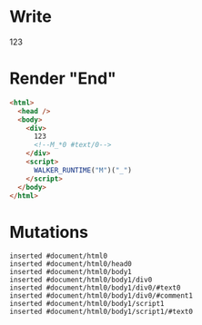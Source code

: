 # Write
  <div>123<!--M_*0 #text/0--></div><script>WALKER_RUNTIME("M")("_")</script>


# Render "End"
```html
<html>
  <head />
  <body>
    <div>
      123
      <!--M_*0 #text/0-->
    </div>
    <script>
      WALKER_RUNTIME("M")("_")
    </script>
  </body>
</html>
```

# Mutations
```
inserted #document/html0
inserted #document/html0/head0
inserted #document/html0/body1
inserted #document/html0/body1/div0
inserted #document/html0/body1/div0/#text0
inserted #document/html0/body1/div0/#comment1
inserted #document/html0/body1/script1
inserted #document/html0/body1/script1/#text0
```